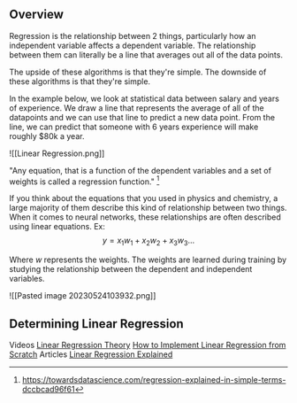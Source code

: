 ## Overview
Regression is the relationship between 2 things, particularly how an independent variable affects a dependent variable. The relationship between them can literally be a line that averages out all of the data points.

The upside of these algorithms is that they're simple. The downside of these algorithms is that they're simple. 

In the example below, we look at statistical data between salary and years of experience. We draw a line that represents the average of all of the datapoints and we can use that line to predict a new data point. From the line, we can predict that someone with 6 years experience will make roughly $80k a year.

![[Linear Regression.png]]

"Any equation, that is a function of the dependent variables and a set of weights is called a regression function." [^1]

If you think about the equations that you used in physics and chemistry, a large majority of them describe this kind of relationship between two things. When it comes to neural networks, these relationships are often described using linear equations.
Ex:
$$ y = x_1 w_1 + x_2 w_2 + x_3 w_3...$$

Where $w$ represents the weights. The weights are learned during training by studying the relationship between the dependent and independent variables.

![[Pasted image 20230524103932.png]]

## Determining Linear Regression
Videos
[Linear Regression Theory](https://www.youtube.com/watch?v=zPG4NjIkCjc)
[How to Implement Linear Regression from Scratch](https://www.youtube.com/watch?v=ltXSoduiVwY)
Articles
[Linear Regression Explained](https://towardsdatascience.com/regression-explained-in-simple-terms-dccbcad96f61)

[^1]: https://towardsdatascience.com/regression-explained-in-simple-terms-dccbcad96f61